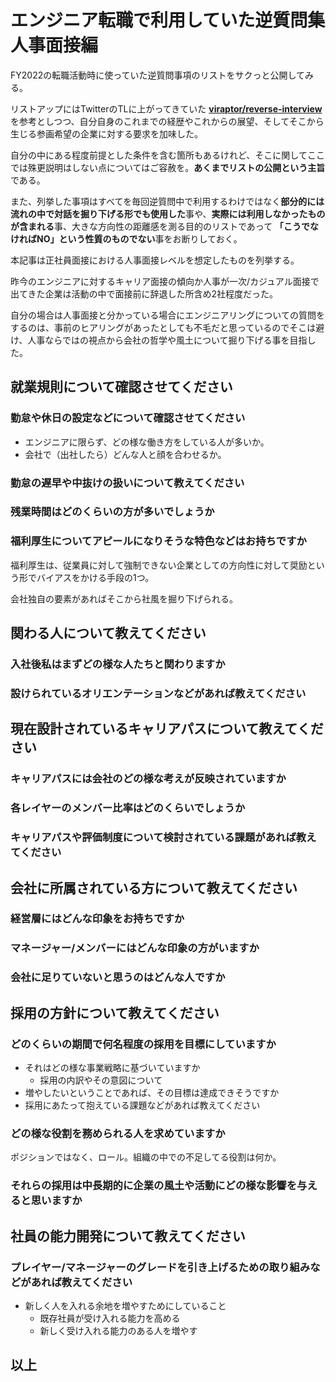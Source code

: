 # エンジニア転職で利用していた逆質問集 人事面接編

FY2022の転職活動時に使っていた逆質問事項のリストをサクっと公開してみる。

リストアップにはTwitterのTLに上がってきていた **[viraptor/reverse\-interview](https://github.com/viraptor/reverse-interview/blob/2f87c139ee035fe88cd0846967c0fa66eff7a2b1/translations/JAPANESE.md)** を参考としつつ、自分自身のこれまでの経歴やこれからの展望、そしてそこから生じる参画希望の企業に対する要求を加味した。

自分の中にある程度前提とした条件を含む箇所もあるけれど、そこに関してここでは殊更説明はしない点についてはご容赦を。**あくまでリストの公開という主旨**である。

また、列挙した事項はすべてを毎回逆質問中で利用するわけではなく**部分的には流れの中で対話を掘り下げる形でも使用した**事や、**実際には利用しなかったものが含まれる**事、大きな方向性の距離感を測る目的のリストであって **「こうでなければNO」という性質のものでない**事をお断りしておく。

本記事は正社員面接における人事面接レベルを想定したものを列挙する。

昨今のエンジニアに対するキャリア面接の傾向か人事が一次/カジュアル面接で出てきた企業は活動の中で面接前に辞退した所含め2社程度だった。

自分の場合は人事面接と分かっている場合にエンジニアリングについての質問をするのは、事前のヒアリングがあったとしても不毛だと思っているのでそこは避け、人事ならではの視点から会社の哲学や風土について掘り下げる事を目指した。

## 就業規則について確認させてください

### 勤怠や休日の設定などについて確認させてください

- エンジニアに限らず、どの様な働き方をしている人が多いか。
- 会社で（出社したら）どんな人と顔を合わせるか。

### 勤怠の遅早や中抜けの扱いについて教えてください

### 残業時間はどのくらいの方が多いでしょうか

### 福利厚生についてアピールになりそうな特色などはお持ちですか

福利厚生は、従業員に対して強制できない企業としての方向性に対して奨励という形でバイアスをかける手段の1つ。

会社独自の要素があればそこから社風を掘り下げられる。

## 関わる人について教えてください

### 入社後私はまずどの様な人たちと関わりますか

### 設けられているオリエンテーションなどがあれば教えてください

## 現在設計されているキャリアパスについて教えてください

### キャリアパスには会社のどの様な考えが反映されていますか

### 各レイヤーのメンバー比率はどのくらいでしょうか

### キャリアパスや評価制度について検討されている課題があれば教えてください

## 会社に所属されている方について教えてください

### 経営層にはどんな印象をお持ちですか

### マネージャー/メンバーにはどんな印象の方がいますか

### 会社に足りていないと思うのはどんな人ですか

## 採用の方針について教えてください

### どのくらいの期間で何名程度の採用を目標にしていますか

- それはどの様な事業戦略に基づいていますか
  - 採用の内訳やその意図について
- 増やしたいということであれば、その目標は達成できそうですか
- 採用にあたって抱えている課題などがあれば教えてください

### どの様な役割を務められる人を求めていますか

ポジションではなく、ロール。組織の中での不足してる役割は何か。

### それらの採用は中長期的に企業の風土や活動にどの様な影響を与えると思いますか

## 社員の能力開発について教えてください

### プレイヤー/マネージャーのグレードを引き上げるための取り組みなどがあれば教えてください

- 新しく人を入れる余地を増やすためにしていること
  - 既存社員が受け入れる能力を高める
  - 新しく受け入れる能力のある人を増やす

## 以上
